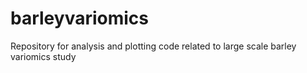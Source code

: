 # barleyvariomics
Repository for analysis and plotting code related to large scale barley variomics study
